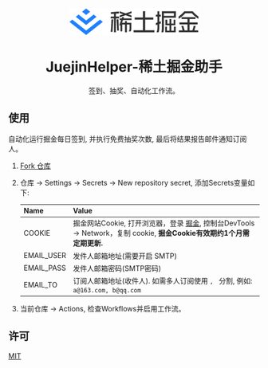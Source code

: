 <section align="center">
    <img src="./resources/logo.svg" alt="稀土掘金" width="260" />
</section>

<h1 align="center">JuejinHelper-稀土掘金助手</h1>

<p align="center">签到、抽奖、自动化工作流。</p>

## 使用

自动化运行掘金每日签到, 并执行免费抽奖次数, 最后将结果报告邮件通知订阅人。

1. [Fork 仓库](https://github.com/iDerekLi/juejin-helper)

2. 仓库 -> Settings -> Secrets -> New repository secret, 添加Secrets变量如下:

    | Name | Value |
    | --- | --- |
    | COOKIE | 掘金网站Cookie, 打开浏览器，登录 [掘金](https://juejin.cn/), 控制台DevTools -> Network，复制 cookie, **掘金Cookie有效期约1个月需定期更新.** |
    | EMAIL_USER | 发件人邮箱地址(需要开启 SMTP) |
    | EMAIL_PASS | 发件人邮箱密码(SMTP密码) |
    | EMAIL_TO | 订阅人邮箱地址(收件人). 如需多人订阅使用 `, ` 分割, 例如: `a@163.com, b@qq.com` |

3. 当前仓库 -> Actions, 检查Workflows并启用工作流。

## 许可

[MIT](./LICENSE)
